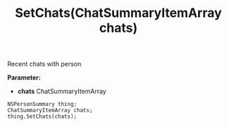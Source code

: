 ﻿---
uid: crmscript_ref_NSPersonSummary_SetChats
title: SetChats(ChatSummaryItemArray chats)
intellisense: NSPersonSummary.SetChats
keywords: NSPersonSummary, GetChats
so.topic: reference
---

Recent chats with person

**Parameter:** 
 - **chats** ChatSummaryItemArray

```crmscript
NSPersonSummary thing;
ChatSummaryItemArray chats;
thing.SetChats(chats);
```

